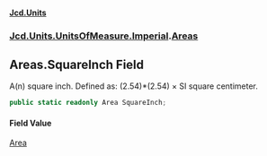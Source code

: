 #### [Jcd.Units](index.md 'index')
### [Jcd.Units.UnitsOfMeasure.Imperial](Jcd.Units.UnitsOfMeasure.Imperial.md 'Jcd.Units.UnitsOfMeasure.Imperial').[Areas](Areas.md 'Jcd.Units.UnitsOfMeasure.Imperial.Areas')

## Areas.SquareInch Field

A(n) square inch. Defined as: (2.54)*(2.54) × SI square centimeter.

```csharp
public static readonly Area SquareInch;
```

#### Field Value
[Area](Area.md 'Jcd.Units.UnitTypes.Area')